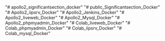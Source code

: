 "# apollo2_significantsection_docker" 
"# public_Significantsection_Docker" 
"# Apollo2_iipsrv_Docker" 
"# Apollo2_Jenkins_Docker" 
"# Apollo2_liveweb_Docker" 
"# Apollo2_Mysql_Docker" 
"# Apollo2_phpmyadmin_Docker" 
"# Colab_liveweb_Docker" 
"# Colab_phpmyadmin_Docker" 
"# Colab_iipsrv_Docker" 
"# Colab_mysql_Docker" 
